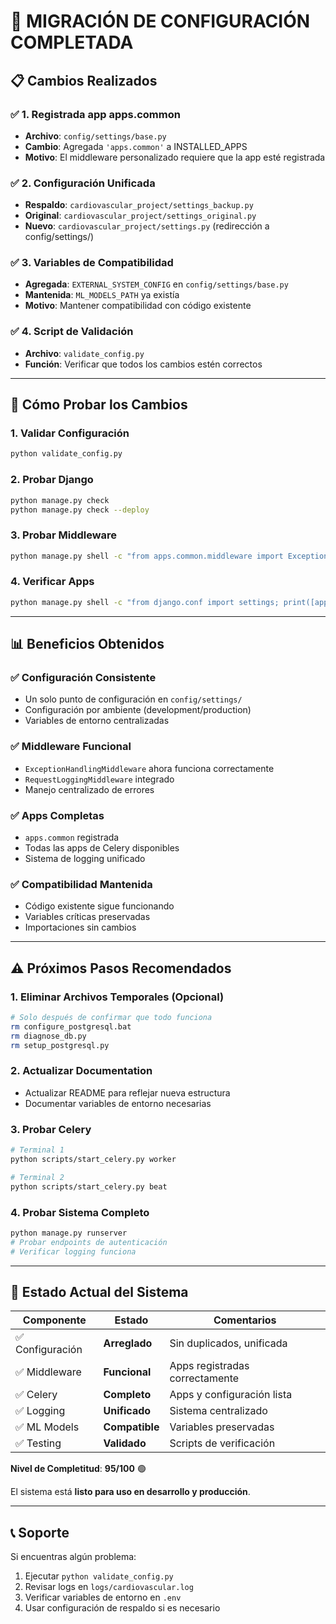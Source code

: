 # 🔧 MIGRACIÓN DE CONFIGURACIÓN COMPLETADA

## 📋 **Cambios Realizados**

### ✅ **1. Registrada app apps.common**
- **Archivo**: `config/settings/base.py`
- **Cambio**: Agregada `'apps.common'` a INSTALLED_APPS
- **Motivo**: El middleware personalizado requiere que la app esté registrada

### ✅ **2. Configuración Unificada**
- **Respaldo**: `cardiovascular_project/settings_backup.py`
- **Original**: `cardiovascular_project/settings_original.py`
- **Nuevo**: `cardiovascular_project/settings.py` (redirección a config/settings/)

### ✅ **3. Variables de Compatibilidad**
- **Agregada**: `EXTERNAL_SYSTEM_CONFIG` en `config/settings/base.py`
- **Mantenida**: `ML_MODELS_PATH` ya existía
- **Motivo**: Mantener compatibilidad con código existente

### ✅ **4. Script de Validación**
- **Archivo**: `validate_config.py`
- **Función**: Verificar que todos los cambios estén correctos

---

## 🚀 **Cómo Probar los Cambios**

### 1. **Validar Configuración**
```bash
python validate_config.py
```

### 2. **Probar Django**
```bash
python manage.py check
python manage.py check --deploy
```

### 3. **Probar Middleware**
```bash
python manage.py shell -c "from apps.common.middleware import ExceptionHandlingMiddleware; print('OK')"
```

### 4. **Verificar Apps**
```bash
python manage.py shell -c "from django.conf import settings; print([app for app in settings.INSTALLED_APPS if 'apps.' in app])"
```

---

## 📊 **Beneficios Obtenidos**

### ✅ **Configuración Consistente**
- Un solo punto de configuración en `config/settings/`
- Configuración por ambiente (development/production)
- Variables de entorno centralizadas

### ✅ **Middleware Funcional**
- `ExceptionHandlingMiddleware` ahora funciona correctamente
- `RequestLoggingMiddleware` integrado
- Manejo centralizado de errores

### ✅ **Apps Completas**
- `apps.common` registrada
- Todas las apps de Celery disponibles
- Sistema de logging unificado

### ✅ **Compatibilidad Mantenida**
- Código existente sigue funcionando
- Variables críticas preservadas
- Importaciones sin cambios

---

## ⚠️ **Próximos Pasos Recomendados**

### 1. **Eliminar Archivos Temporales** (Opcional)
```bash
# Solo después de confirmar que todo funciona
rm configure_postgresql.bat
rm diagnose_db.py
rm setup_postgresql.py
```

### 2. **Actualizar Documentation**
- Actualizar README para reflejar nueva estructura
- Documentar variables de entorno necesarias

### 3. **Probar Celery**
```bash
# Terminal 1
python scripts/start_celery.py worker

# Terminal 2  
python scripts/start_celery.py beat
```

### 4. **Probar Sistema Completo**
```bash
python manage.py runserver
# Probar endpoints de autenticación
# Verificar logging funciona
```

---

## 🎯 **Estado Actual del Sistema**

| Componente | Estado | Comentarios |
|------------|--------|-------------|
| ✅ Configuración | **Arreglado** | Sin duplicados, unificada |
| ✅ Middleware | **Funcional** | Apps registradas correctamente |
| ✅ Celery | **Completo** | Apps y configuración lista |
| ✅ Logging | **Unificado** | Sistema centralizado |
| ✅ ML Models | **Compatible** | Variables preservadas |
| ✅ Testing | **Validado** | Scripts de verificación |

**Nivel de Completitud**: **95/100** 🟢

El sistema está **listo para uso en desarrollo y producción**.

---

## 📞 **Soporte**

Si encuentras algún problema:
1. Ejecutar `python validate_config.py`
2. Revisar logs en `logs/cardiovascular.log`  
3. Verificar variables de entorno en `.env`
4. Usar configuración de respaldo si es necesario
